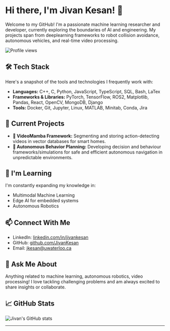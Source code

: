 # Hi there, I'm Jivan Kesan! 👋

Welcome to my GitHub! I'm a passionate machine learning researcher and developer, currently exploring the boundaries of AI and engineering. My projects span from deeplearning frameworks to robot collision avoidance, autonomous vehicles, and real-time video processing.

![Profile views](https://komarev.com/ghpvc/?username=JivanKesan&style=flat-square)

## 🛠 Tech Stack
Here's a snapshot of the tools and technologies I frequently work with:

- **Languages:** C++, C, Python, JavaScript, TypeScript, SQL, Bash, LaTex
- **Frameworks & Libraries:** PyTorch, TensorFlow, ROS2, Matplotlib, Pandas, React, OpenCV, MongoDB, Django
- **Tools:** Docker, Git, Jupyter, Linux, MATLAB, Minitab, Conda, Jira

## 🔭 Current Projects
- **👀 VideoMamba Framework:** Segmenting and storing action-detecting videos in vector databases for smart homes.
- **🚗 Autonomous Behavior Planning:** Developing decision and behaviour frameworks/simulations for safe and efficient autonomous navigation in unpredictable environments.

## 🌱 I'm Learning
I'm constantly expanding my knowledge in:
- Multimodal Machine Learning
- Edge AI for embedded systems
- Autonomous Robotics

## 📫 Connect With Me
- LinkedIn: [linkedin.com/in/jivankesan](https://linkedin.com/in/jivankesan)
- GitHub: [github.com/JivanKesan](https://github.com/JivanKesan)
- Email: jkesan@uwaterloo.ca

## 💬 Ask Me About
Anything related to machine learning, autonomous robotics, video processing! I love tackling challenging problems and am always excited to share insights or collaborate.

## 📈 GitHub Stats
![Jivan's GitHub stats](https://github-readme-stats.vercel.app/api?username=JivanKesan&show_icons=true&theme=radical)

---
